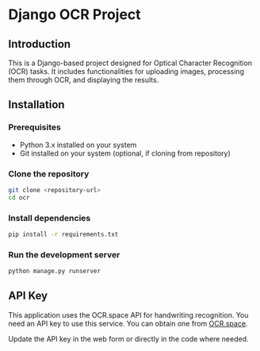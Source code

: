 # Django OCR Project

## Introduction

This is a Django-based project designed for Optical Character Recognition (OCR) tasks. It includes functionalities for uploading images, processing them through OCR, and displaying the results.

## Installation

### Prerequisites

- Python 3.x installed on your system
- Git installed on your system (optional, if cloning from repository)

### Clone the repository

```bash
git clone <repository-url>
cd ocr
```

### Install dependencies

```bash
pip install -r requirements.txt
```

### Run the development server

```bash
python manage.py runserver
```

## API Key

This application uses the OCR.space API for handwriting recognition. You need an API key to use this service. You can obtain one from [OCR.space](https://ocr.space/ocrapi).

Update the API key in the web form or directly in the code where needed.
